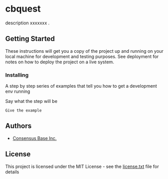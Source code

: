 # cbquest

description xxxxxxx .

## Getting Started

These instructions will get you a copy of the project up and running on your local machine for development and testing purposes. See deployment for notes on how to deploy the project on a live system.

### Installing

A step by step series of examples that tell you how to get a development env running

Say what the step will be

```
Give the example
```

## Authors

* [Consensus Base Inc.](https://floc.jp/course/engsmart/)

## License

This project is licensed under the MIT License - see the [license.txt](license.txt) file for details
